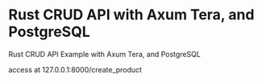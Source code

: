 # Rust CRUD API with Axum Tera, and PostgreSQL

Rust CRUD API Example with Axum Tera, and PostgreSQL

access at 127.0.0.1:8000/create_product
